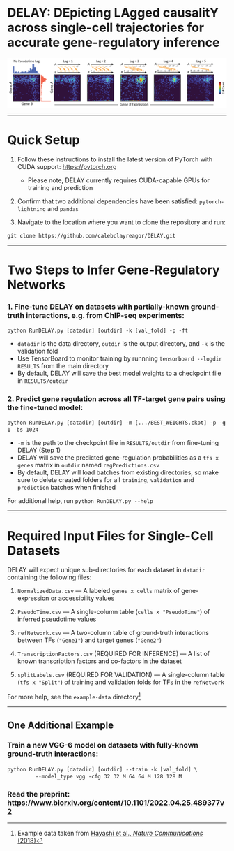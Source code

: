 # DELAY: DEpicting LAgged causalitY across single-cell trajectories for accurate gene-regulatory inference

![DELAY](DELAY.png)

---

# Quick Setup

1. Follow these instructions to install the latest version of PyTorch with CUDA support: https://pytorch.org

   - Please note, DELAY currently requires CUDA-capable GPUs for training and prediction

2. Confirm that two additional dependencies have been satisfied: ``pytorch-lightning`` and ``pandas``

3. Navigate to the location where you want to clone the repository and run: 

```
git clone https://github.com/calebclayreagor/DELAY.git
```

---

# Two Steps to Infer Gene-Regulatory Networks

### 1. Fine-tune DELAY on datasets with partially-known ground-truth interactions, e.g. from ChIP-seq experiments:

```
python RunDELAY.py [datadir] [outdir] -k [val_fold] -p -ft
```

- ``datadir`` is the data directory, ``outdir`` is the output directory, and ``-k`` is the validation fold
- Use TensorBoard to monitor training by runnning ``tensorboard --logdir RESULTS`` from the main directory
- By default, DELAY will save the best model weights to a checkpoint file in ``RESULTS/outdir``

### 2. Predict gene regulation across all TF-target gene pairs using the fine-tuned model:

```
python RunDELAY.py [datadir] [outdir] -m [.../BEST_WEIGHTS.ckpt] -p -g 1 -bs 1024
```

- ``-m`` is the path to the checkpoint file in ``RESULTS/outdir`` from fine-tuning DELAY (Step 1)
- DELAY will save the predicted gene-regulation probabilities as a ``tfs x genes`` matrix in ``outdir`` named ``regPredictions.csv``
- By default, DELAY will load batches from existing directories, so make sure to delete created folders for all ``training``, ``validation`` and ``prediction`` batches when finished

For additional help, run ``python RunDELAY.py --help``

---

# Required Input Files for Single-Cell Datasets

DELAY will expect unique sub-directories for each dataset in ``datadir`` containing the following files: 

1. ``NormalizedData.csv`` — A labeled ``genes x cells`` matrix of gene-expression or accessibility values

2. ``PseudoTime.csv`` — A single-column table (``cells x "PseudoTime"``) of inferred pseudotime values

3. ``refNetwork.csv`` — A two-column table of ground-truth interactions between TFs (``"Gene1"``) and target genes (``"Gene2"``)

4. ``TranscriptionFactors.csv`` (REQUIRED FOR INFERENCE) — A list of known transcription factors and co-factors in the dataset

5. ``splitLabels.csv`` (REQUIRED FOR VALIDATION) — A single-column table (``tfs x "Split"``) of training and validation folds for TFs in the ``refNetwork``

For more help, see the ``example-data`` directory[^1]

---

## One Additional Example

### Train a new VGG-6 model on datasets with fully-known ground-truth interactions:

```
python RunDELAY.py [datadir] [outdir] --train -k [val_fold] \
         --model_type vgg -cfg 32 32 M 64 64 M 128 128 M
```

### Read the preprint: https://www.biorxiv.org/content/10.1101/2022.04.25.489377v2

[^1]: Example data taken from [Hayashi et al., *Nature Communications* (2018)](https://doi.org/10.1038/s41467-018-02866-0)
